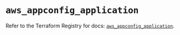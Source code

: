 # `aws_appconfig_application`

Refer to the Terraform Registry for docs: [`aws_appconfig_application`](https://registry.terraform.io/providers/hashicorp/aws/5.37.0/docs/resources/appconfig_application).
